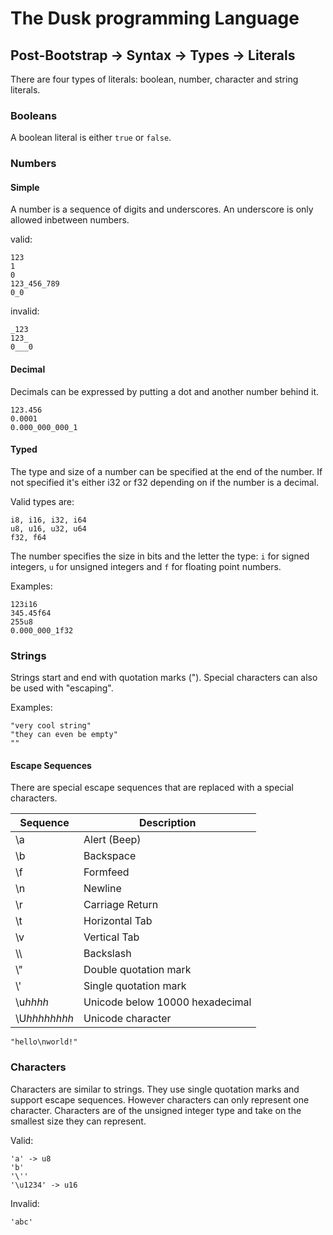 # The Dusk programming Language

## Post-Bootstrap -> Syntax -> Types -> Literals

There are four types of literals: boolean, number, character and string 
literals.

### Booleans

A boolean literal is either ``true`` or ``false``.

### Numbers

#### Simple

A number is a sequence of digits and underscores. An underscore is only allowed 
inbetween numbers.

valid:  

```
123
1
0
123_456_789
0_0
```

invalid:

```
_123
123_
0___0
```

#### Decimal

Decimals can be expressed by putting a dot and another number behind it.

```
123.456
0.0001
0.000_000_000_1
```

#### Typed

The type and size of a number can be specified at the end of the number. If not
specified it's either i32 or f32 depending on if the number is a decimal.

Valid types are:

```
i8, i16, i32, i64
u8, u16, u32, u64
f32, f64
```

The number specifies the size in bits and the letter the type: ``i`` for signed 
integers, ``u`` for unsigned integers and ``f`` for floating point numbers.

Examples:

```
123i16
345.45f64
255u8
0.000_000_1f32
```

### Strings

Strings start and end with quotation marks ("). Special characters can also be 
used with "escaping".

Examples:

```
"very cool string"
"they can even be empty"
""
```

#### Escape Sequences

There are special escape sequences that are replaced with a special characters.

| Sequence     | Description                     |  
| ------------ | ------------------------------- |  
| \a           | Alert (Beep)                    |  
| \b           | Backspace                       |
| \f           | Formfeed                        |
| \n           | Newline                         |
| \r           | Carriage Return                 |
| \t           | Horizontal Tab                  |
| \v           | Vertical Tab                    |
| \\\\         | Backslash                       |
| \\\"         | Double quotation mark           |
| \\\'         | Single quotation mark           |
| \u*hhhh*     | Unicode below 10000 hexadecimal |
| \U*hhhhhhhh* | Unicode character               |

```
"hello\nworld!"
```

### Characters
Characters are similar to strings. They use single quotation marks and support 
escape sequences. However characters can only represent one character. 
Characters are of the unsigned integer type and take on the smallest size they 
can represent.

Valid:

```
'a' -> u8
'b'
'\''
'\u1234' -> u16
```

Invalid:

```
'abc'
```

